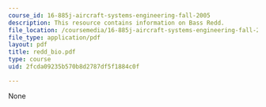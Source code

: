 ```yaml
---
course_id: 16-885j-aircraft-systems-engineering-fall-2005
description: This resource contains information on Bass Redd.
file_location: /coursemedia/16-885j-aircraft-systems-engineering-fall-2005/2fcda09235b570b8d2787df5f1884c0f_redd_bio.pdf
file_type: application/pdf
layout: pdf
title: redd_bio.pdf
type: course
uid: 2fcda09235b570b8d2787df5f1884c0f

---
```

None